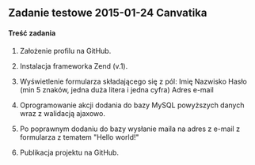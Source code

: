## Zadanie testowe 2015-01-24 Canvatika

#### Treść zadania

1. Założenie profilu na GitHub.


2. Instalacja frameworka Zend (v.1).
 
3. Wyświetlenie formularza składającego się z pól:
Imię
Nazwisko
Hasło (min 5 znaków, jedna duża litera i jedna cyfra)
Adres e-mail
4. Oprogramowanie akcji dodania do bazy MySQL powyższych danych wraz z walidacją ajaxowo.
 
5. Po poprawnym dodaniu do bazy wysłanie maila na adres z e-mail z formularza z tematem "Hello world!"
 
6. Publikacja projektu na GitHub.
